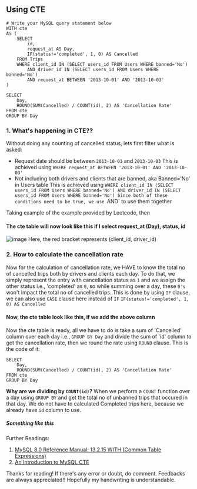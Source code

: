 ## Using CTE 

```
# Write your MySQL query statement below
WITH cte
AS (
    SELECT 
        id,
        request_at AS Day,
        IF(status!='completed', 1, 0) AS Cancelled
    FROM Trips 
    WHERE client_id IN (SELECT users_id FROM Users WHERE banned='No')
        AND driver_id IN (SELECT users_id FROM Users WHERE banned='No')
        AND request_at BETWEEN '2013-10-01' AND '2013-10-03'
)

SELECT 
    Day, 
    ROUND(SUM(Cancelled) / COUNT(id), 2) AS 'Cancellation Rate'
FROM cte
GROUP BY Day
```

### 1. What's happening in CTE??
Without doing any counting of cancelled status, lets first filter what is asked:
* Request date should be between `2013-10-01` and `2013-10-03` 
	This is achieved using `WHERE request_at BETWEEN '2013-10-01' AND '2013-10-03'`
* Not including both drivers and clients that are banned, aka Banned='No' in Users table
			This is achieved using `WHERE client_id IN (SELECT users_id FROM Users WHERE banned='No')
        AND driver_id IN (SELECT users_id FROM Users WHERE banned='No')
Since both of these conditions need to be true, we use `AND` to use them together

Taking example of the example provided by Leetcode, then
#### The cte table will now look like this if I select request_at (Day), status, id
![image](https://drive.google.com/file/d/1BZIhgtHxwGzPb1I1M9up8a0H3nkiE0fX/view?usp=sharing) 
Here, the red bracket represents (client_id, driver_id)

### 2. How to calculate the cancellation rate
Now for the calculation of cancellation rate, we HAVE to know the total no of cancelled trips both by drivers and clients each day. To do that, we simply represent the entry with cancellation status as `1` and we assign the other status i.e., 'completed' as `0`, so while summing over a day, these `0's` won't impact the total no of cancelled trips.
This is done by using `IF` clause, we can also use `CASE` clause here instead of `IF`
`IF(status!='completed', 1, 0) AS Cancelled`

#### Now, the cte table look like this, if we add the above column


Now the cte table is ready, all we have to do is take a sum of 'Cancelled' column over each day i.e., `GROUP BY Day` and divide the sum of 'id' column to get the cancellation rate, then we round the rate using `ROUND` clause.
This is the code of it: 
```
SELECT 
    Day, 
    ROUND(SUM(Cancelled) / COUNT(id), 2) AS 'Cancellation Rate'
FROM cte
GROUP BY Day
```
**Why are we dividing by `COUNT(id)`?**
	When we perform a `COUNT` function over a day using `GROUP BY` and get the total no of unbanned trips that occured in that day. We do not have to calculated Completed trips here, because we already have `id` column to use.
##### Something like this

Further Readings:
1. [MySQL 8.0 Reference Manual: 13.2.15 WITH (Common Table Expressions)](https://dev.mysql.com/doc/refman/8.0/en/with.html)
2. [An Introduction to MySQL CTE](https://www.mysqltutorial.org/mysql-cte/)

Thanks for reading! 
If there's any error or doubt, do comment. Feedbacks are always appreciated!! Hopefully my handwriting is understandable.
